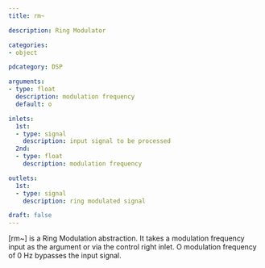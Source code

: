 ```yaml
---
title: rm~

description: Ring Modulator

categories:
- object

pdcategory: DSP

arguments:
- type: float
  description: modulation frequency
  default: o

inlets:
  1st:
  - type: signal
    description: input signal to be processed
  2nd:
  - type: float
    description: modulation frequency

outlets:
  1st:
  - type: signal
    description: ring modulated signal

draft: false
---
```


[rm~] is a Ring Modulation abstraction. It takes a modulation frequency input as the argument or via the control right inlet. O modulation frequency of 0 Hz bypasses the input signal.
